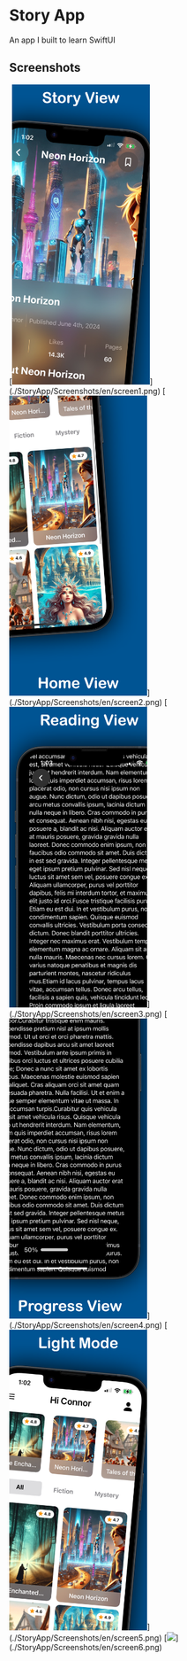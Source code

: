 #  Story App

An app I built to learn SwiftUI

## Screenshots

<div style="width: 100%; overflow-x: auto;">
  [<img src="./StoryApp/Screenshots/en/screen1.png" width="250"/>](./StoryApp/Screenshots/en/screen1.png) 
  [<img src="./StoryApp/Screenshots/en/screen2.png" width="250"/>](./StoryApp/Screenshots/en/screen2.png) 
  [<img src="./StoryApp/Screenshots/en/screen3.png" width="250"/>](./StoryApp/Screenshots/en/screen3.png) 
  [<img src="./StoryApp/Screenshots/en/screen4.png" width="250"/>](./StoryApp/Screenshots/en/screen4.png) 
  [<img src="./StoryApp/Screenshots/en/screen5.png" width="250"/>](./StoryApp/Screenshots/en/screen5.png)
  [<img src="./StoryApp/Screenshots/en/screen6.png" width="250"/>](./StoryApp/Screenshots/en/screen6.png)
</div>
